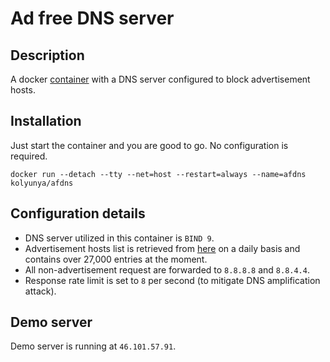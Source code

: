 # Ad free DNS server

## Description
A docker [container](https://hub.docker.com/r/kolyunya/afdns/) with a DNS server configured to block advertisement hosts.

## Installation
Just start the container and you are good to go. No configuration is required.

`docker run --detach --tty --net=host --restart=always --name=afdns kolyunya/afdns`

## Configuration details
* DNS server utilized in this container is `BIND 9`.
* Advertisement hosts list is retrieved from [here](https://github.com/StevenBlack/hosts) on a daily basis and contains over 27,000 entries at the moment.
* All non-advertisement request are forwarded to `8.8.8.8` and `8.8.4.4`.
* Response rate limit is set to `8` per second (to mitigate DNS amplification attack).

## Demo server
Demo server is running at `46.101.57.91`.
